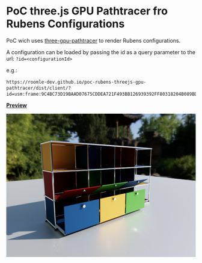 # PoC three.js GPU Pathtracer fro Rubens Configurations

PoC wich uses [three-gpu-pathtracer](https://github.com/gkjohnson/three-gpu-pathtracer) to render Rubens configurations.


A configuration can be loaded by passing the id as a query parameter to the url: `?id=<configurationId>`

e.g.:

```none
https://roomle-dev.github.io/poc-rubens-threejs-gpu-pathtracer/dist/client/?id=usm:frame:9C4BC73D19BAAD07675CDDEA721F493BB126939392FF80318204B089BD55C71A
```

[**Preview**][1]

[![usm](./docs/screenshot/usm.png)][1]

 [1]: https://roomle-dev.github.io/poc-rubens-threejs-gpu-pathtracer/dist/client/?id=usm:frame:9C4BC73D19BAAD07675CDDEA721F493BB126939392FF80318204B089BD55C71A
